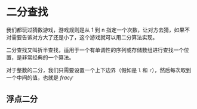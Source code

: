 # 二分查找

我们都玩过猜数游戏，游戏规则是从 1 到 n 指定一个次数，让对方去猜，如果不对需要告诉对方大了还是小了，这个游戏就可以用二分算法实现。

二分查找又叫折半查找，适用于一个有单调性的序列或存储数组进行查找一个位置，是非常经典的一个算法。

对于整数的二分，我们只需要设置一个上下边界（假如是 `l` 和 `r`），然后每次取到一个中间的值，也就是 $frac_{l}{r}$
## 浮点二分